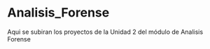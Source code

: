 # Analisis_Forense

Aqui se subiran los proyectos de la Unidad 2 del módulo de Analisis Forense

<!-- 
[A.1.1](https://alvaroperezrey.github.io/Analisis_Forense/Unidad_1/A1.1_PerezReyAlvaro_AFI.pdf)
[A.1.2](https://alvaroperezrey.github.io/Analisis_Forense/Unidad_1/A1.2_PerezReyAlvaro_AFI.pdf)
-->